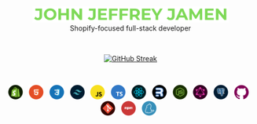 <!--Name-->

<p align="center">
    <img src="assets/name.png" alt="jj-jamen" width="400"/>
    <br>
    <span>Shopify-focused full-stack developer</span>
</p>

<br>

<!--Streak-->

<p align="center">
  <a href="https://git.io/streak-stats"><img src="https://streak-stats.demolab.com?user=jj-jamen&theme=merko&hide_border=true&short_numbers=true&mode=weekly&card_height=170&background=0D1117" alt="GitHub Streak" /></a>
</p>

<br>

<!--Tech Stack and Tools-->

<p align="center">
<img src="assets/shopify.png" alt="Shopify" width="30"/> &nbsp;
<img src="assets/html.png" alt="html" width="30"/> &nbsp;
<img src="assets/css.png" alt="css" width="30"/> &nbsp;
<img src="assets/tailwind-css.png" alt="tailwind" width="30"/> &nbsp;
<img src="assets/javascript.png" alt="JavaScript" width="30"/> &nbsp;
<img src="assets/typescript.png" alt="typescript" width="30"/> &nbsp;
<img src="assets/react-js.png" alt="react" width="30"/> &nbsp;
<img src="assets/remix.png" alt="remix" width="30"/> &nbsp;
<img src="assets/node-js.png" alt="node" width="30"/> &nbsp;
<img src="assets/graphQL.png" alt="graph" width="30"/> &nbsp;
<img src="assets/postgreSQL.png" alt="postgresql" width="30"/> &nbsp;
<img src="assets/github.png" alt="github" width="30"/> &nbsp;
<img src="assets/git.png" alt="git" width="30"/> &nbsp;
<img src="assets/npm.png" alt="npm" width="30"/> &nbsp;
<img src="assets/yarn.png" alt="yarn" width="30"/> &nbsp;
</p>



<!--Projects-->